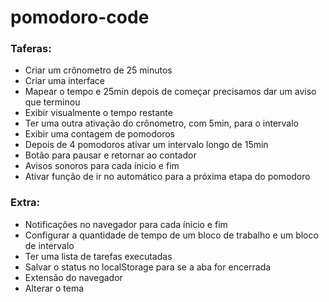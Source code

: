# pomodoro-code

### Taferas:

- Criar um crônometro de 25 minutos
- Criar uma interface
- Mapear o tempo e 25min depois de começar precisamos dar um aviso que terminou
- Exibir visualmente o tempo restante
- Ter uma outra ativação do crônometro, com 5min, para o intervalo 
- Exibir uma contagem de pomodoros
- Depois de 4 pomodoros ativar um intervalo longo de 15min
- Botão para pausar e retornar ao contador
- Avisos sonoros para cada ínicio e fim 
- Ativar função de ir no automático para a próxima etapa do pomodoro


### Extra:

- Notificações no navegador para cada ínicio e fim
- Configurar a quantidade de tempo de um bloco de trabalho e um bloco de intervalo
- Ter uma lista de tarefas executadas
- Salvar o status no localStorage para se a aba for encerrada
- Extensão do navegador  
- Alterar o tema